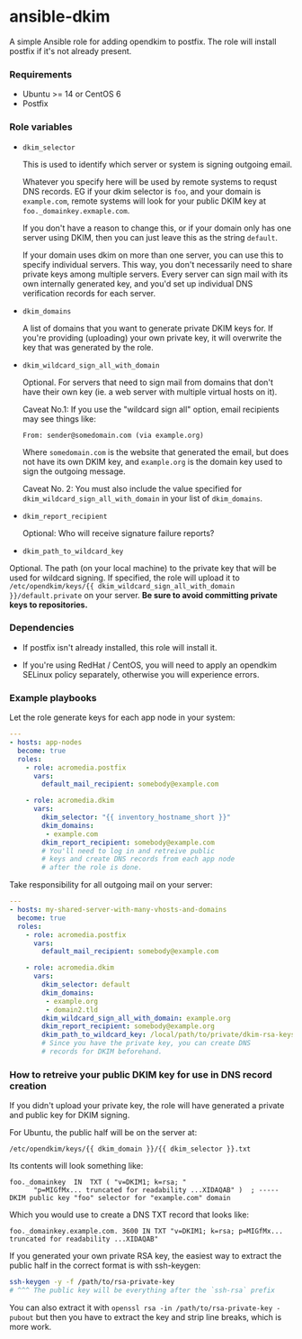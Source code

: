 # ansible-dkim
A simple Ansible role for adding opendkim to postfix. The role will install postfix if it's not already present.


### Requirements

- Ubuntu >= 14 or CentOS 6
- Postfix

### Role variables
- `dkim_selector`

  This is used to identify which server or system is signing outgoing email.

  Whatever you specify here will be used by remote systems to requst DNS records. EG if your dkim selector is `foo`, and your domain is `example.com`, remote systems will look for your public DKIM key at `foo._domainkey.exmaple.com`.

  If you don't have a reason to change this, or if your domain only has one server using DKIM, then you can just leave this as the string `default`.

  If your domain uses dkim on more than one server, you can use this to specify individual servers. This way, you don't necessarily need to share private keys among multiple servers. Every server can sign mail with its own internally generated key, and you'd set up individual DNS verification records for each server.


- `dkim_domains`

  A list of domains that you want to generate private DKIM keys for. If you're providing (uploading) your own private key, it will overwrite the key that was generated by the role.


- `dkim_wildcard_sign_all_with_domain`

  Optional. For servers that need to sign mail from domains that don't have their own key (ie. a web server with multiple virtual hosts on it).

  Caveat No.1: If you use the "wildcard sign all" option, email recipients may see things like:

  ```
  From: sender@somedomain.com (via example.org)
  ```
  Where `somedomain.com` is the website that generated the email, but does not have its own DKIM key, and `example.org` is the domain key used to sign the outgoing message.

  Caveat No. 2: You must also include the value specified for `dkim_wildcard_sign_all_with_domain` in your list of `dkim_domains`.



- `dkim_report_recipient`

  Optional: Who will receive signature failure reports?

- `dkim_path_to_wildcard_key`

Optional. The path (on your local machine) to the private key that will be used for wildcard signing. If specified, the role will upload it to `/etc/opendkim/keys/{{ dkim_wildcard_sign_all_with_domain }}/default.private` on your server. **Be sure to avoid committing private keys to repositories.**

### Dependencies

- If postfix isn't already installed, this role will install it.

- If you're using RedHat / CentOS, you will need to apply an opendkim SELinux policy separately, otherwise you will experience errors.


### Example playbooks
Let the role generate keys for each app node in your system:
```yaml
---
- hosts: app-nodes
  become: true
  roles:
    - role: acromedia.postfix
      vars:
        default_mail_recipient: somebody@example.com

    - role: acromedia.dkim
      vars:
        dkim_selector: "{{ inventory_hostname_short }}"
        dkim_domains:
         - example.com
        dkim_report_recipient: somebody@example.com
        # You'll need to log in and retreive public
        # keys and create DNS records from each app node
        # after the role is done.
```

Take responsibility for all outgoing mail on your server:
```yaml
---
- hosts: my-shared-server-with-many-vhosts-and-domains
  become: true
  roles:
    - role: acromedia.postfix
      vars:
        default_mail_recipient: somebody@example.com

    - role: acromedia.dkim
      vars:
        dkim_selector: default
        dkim_domains:
         - example.org
         - domain2.tld
        dkim_wildcard_sign_all_with_domain: example.org
        dkim_report_recipient: somebody@example.org
        dkim_path_to_wildcard_key: /local/path/to/private/dkim-rsa-keys/example.org.key
        # Since you have the private key, you can create DNS
        # records for DKIM beforehand.
```

### How to retreive your public DKIM key for use in DNS record creation

If you didn't upload your private key, the role will have generated a private and public key for DKIM signing.

For Ubuntu, the public half will be on the server at:
```
/etc/opendkim/keys/{{ dkim_domain }}/{{ dkim_selector }}.txt
```
Its contents will look something like:
```
foo._domainkey	IN	TXT	( "v=DKIM1; k=rsa; "
	  "p=MIGfMx... truncated for readability ...XIDAQAB" )  ; ----- DKIM public key "foo" selector for "example.com" domain
```
Which you would use to create a DNS TXT record that looks like:
```
foo._domainkey.example.com. 3600 IN TXT "v=DKIM1; k=rsa; p=MIGfMx... truncated for readability ...XIDAQAB"
```

If you generated your own private RSA key, the easiest way to extract the public half in the correct format is with ssh-keygen:
```bash
ssh-keygen -y -f /path/to/rsa-private-key  
# ^^^ The public key will be everything after the `ssh-rsa` prefix
```
You can also extract it with `openssl rsa -in /path/to/rsa-private-key -pubout` but then you have to extract the key and strip line breaks, which is more work.
